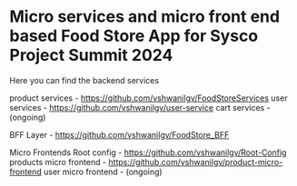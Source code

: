 # Micro services and micro front end based Food Store App for Sysco Project Summit 2024

Here you can find the backend services 

  product services - https://github.com/vshwanilgv/FoodStoreServices
  user services - https://github.com/vshwanilgv/user-service
  cart services - (ongoing)

BFF Layer - https://github.com/vshwanilgv/FoodStore_BFF

Micro Frontends
  Root config - https://github.com/vshwanilgv/Root-Config
  products micro frontend - https://github.com/vshwanilgv/product-micro-frontend
  user micro frontend - (ongoing)
